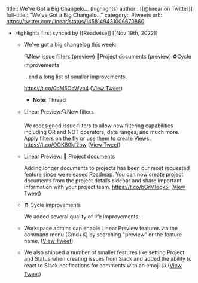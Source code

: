 title:: We've Got a Big Changelo... (highlights)
author:: [[@linear on Twitter]]
full-title:: "We've Got a Big Changelo..."
category:: #tweets
url:: https://twitter.com/linear/status/1458149431006670860

- Highlights first synced by [[Readwise]] [[Nov 19th, 2022]]
	- We've got a big changelog this week:
	  
	  🔍New issue filters (preview)
	  📄Project documents (preview)
	  ♻️Cycle improvements
	  
	  ...and a long list of smaller improvements.
	  
	  https://t.co/0bM5OcWyo4 ([View Tweet](https://twitter.com/linear/status/1458149431006670860))
		- **Note**: Thread
	- Linear Preview:🔍New filters
	  
	  We redesigned issue filters to allow new filtering capabilities including OR and NOT operators, date ranges, and much more. Apply filters on the fly or use them to create Views. https://t.co/OOK80kf2bw ([View Tweet](https://twitter.com/linear/status/1458150060823392262))
	- Linear Preview: 📄 Project documents
	  
	  Adding longer documents to projects has been our most requested feature since we released Roadmap. You can now create project documents from the project details sidebar and share important information with your project team. https://t.co/bGrMleqk5i ([View Tweet](https://twitter.com/linear/status/1458150632796401673))
	- ♻️ Cycle improvements
	  
	  We added several quality of life improvements:
	- Workspace admins can enable Linear Preview features via the command menu (Cmd+K) by searching "preview" or the feature name. ([View Tweet](https://twitter.com/linear/status/1458151391457910797))
	- We also shipped a number of smaller features like setting Project and Status when creating issues from Slack and added the ability to react to Slack notifications for comments with an emoji 👍 ([View Tweet](https://twitter.com/linear/status/1458151708262113289))